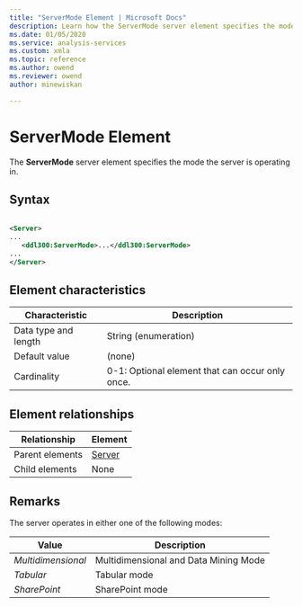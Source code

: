 ```yaml
---
title: "ServerMode Element | Microsoft Docs"
description: Learn how the ServerMode server element specifies the mode the server is operating in.
ms.date: 01/05/2020
ms.service: analysis-services
ms.custom: xmla
ms.topic: reference
ms.author: owend
ms.reviewer: owend
author: minewiskan

---
```

# ServerMode Element

  The **ServerMode** server element specifies the mode the server is operating in.  
  
## Syntax  
  
```xml  
  
<Server>  
...  
   <ddl300:ServerMode>...</ddl300:ServerMode>  
...  
</Server>  
```  
  
## Element characteristics  
  
|Characteristic|Description|  
|--------------------|-----------------|  
|Data type and length|String (enumeration)|  
|Default value|(none)|  
|Cardinality|0-1: Optional element that can occur only once.|  
  
## Element relationships  
  
|Relationship|Element|  
|------------------|-------------|  
|Parent elements|[Server](../../assl/objects/server-element-assl.md)|  
|Child elements|None|  
  
## Remarks  
 The server operates in either one of the following modes:  
  
|Value|Description|  
|-----------|-----------------|  
|*Multidimensional*|Multidimensional and Data Mining Mode|  
|*Tabular*|Tabular mode|  
|*SharePoint*|SharePoint mode|  

